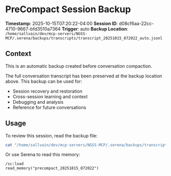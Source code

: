 # PreCompact Session Backup

**Timestamp**: 2025-10-15T07:20:22-04:00
**Session ID**: d08cf6aa-22cc-4710-9667-bfd3510a7364
**Trigger**: auto
**Backup Location**: `/home/sallvain/dev/mcp-servers/NGSS-MCP/.serena/backups/transcripts/transcript_20251015_072022_auto.jsonl`

## Context

This is an automatic backup created before conversation compaction.

The full conversation transcript has been preserved at the backup location above.
This backup can be used for:
- Session recovery and restoration
- Cross-session learning and context
- Debugging and analysis
- Reference for future conversations

## Usage

To review this session, read the backup file:
```bash
cat "/home/sallvain/dev/mcp-servers/NGSS-MCP/.serena/backups/transcripts/transcript_20251015_072022_auto.jsonl"
```

Or use Serena to read this memory:
```
/sc:load
read_memory("precompact_20251015_072022")
```
